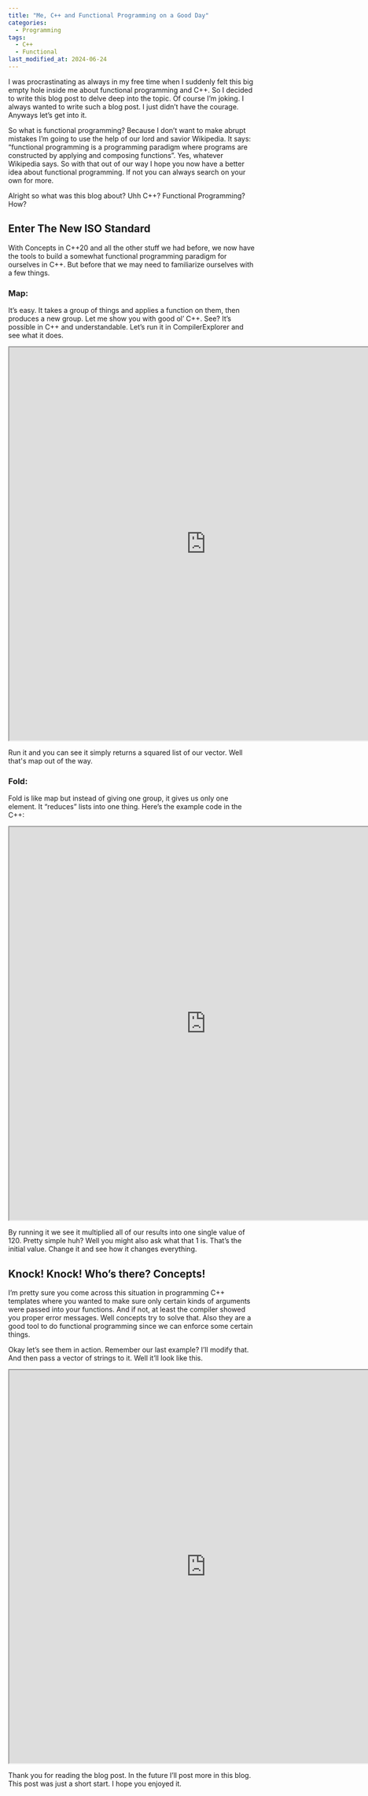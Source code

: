```yaml
---
title: "Me, C++ and Functional Programming on a Good Day"
categories:
  - Programming
tags:
  - C++
  - Functional
last_modified_at: 2024-06-24
---
```


I was procrastinating as always in my free time when I suddenly felt this big empty hole inside me about functional programming and C++. So I decided to write this blog post to delve deep into the topic. Of course I’m joking. I always wanted to write such a blog post. I just didn’t have the courage. Anyways let’s get into it.


So what is functional programming? Because I don’t want to make abrupt mistakes I’m going to use the help of our lord and savior Wikipedia. It says: “functional programming is a programming paradigm where programs are constructed by applying and composing functions”. Yes, whatever Wikipedia says. So with that out of our way I hope you now have a better idea about functional programming. If not you can always search on your own for more.

Alright so what was this blog about? Uhh C++? Functional Programming? How?


## Enter The New ISO Standard

 
With Concepts in C++20 and all the other stuff we had before, we now have the tools to build a somewhat functional programming paradigm for ourselves in C++. But before that we may need to familiarize ourselves with a few things.

### Map:

It’s easy. It takes a group of things and applies a function on them, then produces a new group. Let me show you with good ol’ C++. See? It’s possible in C++ and understandable. Let’s run it in CompilerExplorer and see what it does. 


<iframe width="800px" height="800px" src="https://godbolt.org/e?readOnly=true&hideEditorToolbars=true#g:!((g:!((g:!((h:codeEditor,i:(filename:'1',fontScale:14,fontUsePx:'0',j:1,lang:c%2B%2B,selection:(endColumn:59,endLineNumber:7,positionColumn:1,positionLineNumber:6,selectionStartColumn:59,selectionStartLineNumber:7,startColumn:1,startLineNumber:6),source:'%23include+%3Calgorithm%3E%0A%23include+%3Ciostream%3E%0A%23include+%3Cvector%3E%0A%0Avoid+square(std::vector%3Cint%3E%26+num)+%7B%0A++++auto+x+%3D+std::transform(num.begin(),+num.end(),+num.begin(),%0A++++++++++++++++++++++++++++%5B%5D(int%26+x)+%7B+return+x+*+x%3B+%7D)%3B%0A%0A++++std::for_each(num.begin(),+num.end(),%0A++++++++++++++++++%5B%5D(const+auto%26+elem)+%7B+std::cout+%3C%3C+elem+%3C%3C+%22+%22%3B+%7D)%3B%0A%7D%0A%0Aauto+main()+-%3E+int+%7B%0A++++std::vector%3Cint%3E+vec_nums+%3D+%7B1,+2,+3,+4,+5%7D%3B%0A++++%0A++++square(vec_nums)%3B%0A%0A++++return+0%3B%0A%7D'),l:'5',n:'1',o:'C%2B%2B+source+%231',t:'0')),k:100,l:'4',m:61.6600790513834,n:'0',o:'',s:0,t:'0'),(g:!((h:executor,i:(argsPanelShown:'1',compilationPanelShown:'0',compiler:g141,compilerName:'',compilerOutShown:'0',execArgs:'',execStdin:'',fontScale:14,fontUsePx:'0',j:1,lang:c%2B%2B,libs:!(),options:'',source:1,stdinPanelShown:'1',wrap:'1'),l:'5',n:'0',o:'Executor+x86-64+gcc+14.1+(C%2B%2B,+Editor+%231)',t:'0')),header:(),l:'4',m:38.3399209486166,n:'0',o:'',s:0,t:'0')),l:'3',n:'0',o:'',t:'0')),version:4"></iframe>

Run it and you can see it simply returns a squared list of our vector. Well that's map out of the way.

### Fold:

Fold is like map but instead of giving one group, it gives us only one element. It “reduces” lists into one thing. Here’s the example code in the C++:

 
<iframe width="800px" height="800px" src="https://godbolt.org/e?readOnly=true&hideEditorToolbars=true#g:!((g:!((g:!((h:codeEditor,i:(filename:'1',fontScale:14,fontUsePx:'0',j:1,lang:c%2B%2B,selection:(endColumn:59,endLineNumber:8,positionColumn:59,positionLineNumber:8,selectionStartColumn:59,selectionStartLineNumber:8,startColumn:59,startLineNumber:8),source:'%23include+%3Calgorithm%3E%0A%23include+%3Cfunctional%3E%0A%23include+%3Ciostream%3E%0A%23include+%3Cnumeric%3E%0A%23include+%3Cvector%3E%0A%0Avoid+square(std::vector%3Cint%3E%26+num)+%7B%0A++++std::cout+%3C%3C+std::accumulate(num.begin(),+num.end(),+1,+std::multiplies%3Cint%3E())%3B%0A%7D%0A%0Aauto+main()+-%3E+int+%7B%0A++++std::vector%3Cint%3E+vec_nums+%3D+%7B1,+2,+3,+4,+5%7D%3B%0A%0A++++square(vec_nums)%3B%0A%0A++++return+0%3B%0A%7D'),l:'5',n:'1',o:'C%2B%2B+source+%231',t:'0')),k:100,l:'4',m:61.6600790513834,n:'0',o:'',s:0,t:'0'),(g:!((h:executor,i:(argsPanelShown:'1',compilationPanelShown:'0',compiler:g141,compilerName:'',compilerOutShown:'0',execArgs:'',execStdin:'',fontScale:14,fontUsePx:'0',j:1,lang:c%2B%2B,libs:!(),options:'',source:1,stdinPanelShown:'1',wrap:'1'),l:'5',n:'0',o:'Executor+x86-64+gcc+14.1+(C%2B%2B,+Editor+%231)',t:'0')),header:(),l:'4',m:38.3399209486166,n:'0',o:'',s:0,t:'0')),l:'3',n:'0',o:'',t:'0')),version:4"></iframe>


By running it we see it multiplied all of our results into one single value of 120. Pretty simple huh?
Well you might also ask what that 1 is. That’s the initial value. Change it and see how it changes everything.


## Knock! Knock! Who’s there? Concepts!
	
I’m pretty sure you come across this situation in programming C++ templates where you wanted to make sure only certain kinds of arguments were passed into your functions. And if not, at least the compiler showed you proper error messages. Well concepts try to solve that. Also they are a good tool to do functional programming since we can enforce some certain things.

Okay let’s see them in action. Remember our last example? I’ll modify that. And then pass a vector of strings to it. Well it’ll look like this.


<iframe width="800px" height="800px" src="https://godbolt.org/e?readOnly=true&hideEditorToolbars=true#g:!((g:!((g:!((h:codeEditor,i:(filename:'1',fontScale:14,fontUsePx:'0',j:1,lang:c%2B%2B,selection:(endColumn:14,endLineNumber:19,positionColumn:14,positionLineNumber:19,selectionStartColumn:14,selectionStartLineNumber:19,startColumn:14,startLineNumber:19),source:'%23include+%3Calgorithm%3E%0A%23include+%3Cfunctional%3E%0A%23include+%3Ciostream%3E%0A%23include+%3Cnumeric%3E%0A%23include+%3Cvector%3E%0A%23include+%3Cconcepts%3E%0A%0Atemplate+%3Ctypename+T%3E%0Arequires+std::integral%3CT%3E%0Aauto+square(const+std::vector%3CT%3E%26+num)+%7B%0A++++auto+x+%3D+std::cout+%3C%3C+std::accumulate(num.begin(),+num.end(),+1,+std::multiplies%3Cint%3E())%3B%0A%7D%0A%0Aauto+main()+-%3E+int+%7B%0A++++std::vector%3Cstd::string_view%3E+vec_nums+%3D+%7B%22hello%22,+%22hi%22,+%22bye%22,+%22ciao%22%7D%3B%0A%0A++++square(vec_nums)%3B%0A%0A++++return+0%3B%0A%7D'),l:'5',n:'1',o:'C%2B%2B+source+%231',t:'0')),k:100,l:'4',m:61.6600790513834,n:'0',o:'',s:0,t:'0'),(g:!((h:executor,i:(argsPanelShown:'1',compilationPanelShown:'0',compiler:clang1810,compilerName:'',compilerOutShown:'0',execArgs:'',execStdin:'',fontScale:14,fontUsePx:'0',j:1,lang:c%2B%2B,libs:!(),options:'-std%3Dc%2B%2B23',overrides:!(),runtimeTools:!(),source:1,stdinPanelShown:'1',wrap:'1'),l:'5',n:'0',o:'Executor+x86-64+clang+18.1.0+(C%2B%2B,+Editor+%231)',t:'0')),header:(),l:'4',m:38.3399209486166,n:'0',o:'',s:0,t:'0')),l:'3',n:'0',o:'',t:'0')),version:4"></iframe>


Thank you for reading the blog post. In the future I’ll post more in this blog. This post was just a short start. I hope you enjoyed it.
